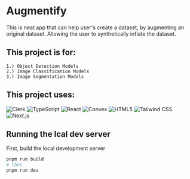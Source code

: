 # Augmentify

This is neat app that can help user's create a dataset, by augmenting an original dataset. Allowing the user to synthetically inflate the dataset.

## This project is for:

```
1.) Object Detection Models
2.) Image Classification Models
3.) Image Segmentation Models
```

## This project uses:

![Clerk](https://cdn.simpleicons.org/clerk/6C47FF)
![TypeScript](https://cdn.simpleicons.org/typescript/3178C6)
![React](https://cdn.simpleicons.org/react/61DAFB)
![Convex](https://cdn.simpleicons.org/convex/7C3AED)
![HTML5](https://cdn.simpleicons.org/html5/E34F26)
![Tailwind CSS](https://cdn.simpleicons.org/tailwindcss/06B6D4)
![Next.js](https://cdn.simpleicons.org/nextdotjs/000000)

## Running the lcal dev server

First, build the local development server

```bash
pnpm run build
# then
pnpm run dev
```

